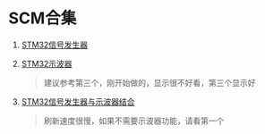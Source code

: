 # SCM合集

1. [STM32信号发生器](https://github.com/yunke120/SCM/tree/main/SignalGenerator)

2. [STM32示波器](https://github.com/yunke120/SCM/tree/main/Oscilloscope)

   > 建议参考第三个，刚开始做的，显示很不好看，第三个显示好

3. [STM32信号发生器与示波器结合](https://github.com/yunke120/SCM/tree/main/SignalGeneratorOscope)

   > 刷新速度很慢，如果不需要示波器功能，请看第一个